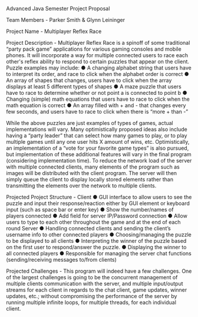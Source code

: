 Advanced Java Semester Project Proposal

Team Members - Parker Smith & Glynn Leininger

Project Name - Multiplayer Reflex Race

Project Description - Multiplayer Reflex Race is a spinoff of some traditional “party pack game”
  applications for various gaming consoles and mobile phones. It will incorporate a way for
  multiple connected users to race each other's reflex ability to respond to certain puzzles that
  appear on the client. Puzzle examples may include:
    ● A changing alphabet string that users have to interpret its order, and race to click when
      the alphabet order is correct
    ● An array of shapes that changes, users have to click when the array displays at least 5
      different types of shapes
    ● A maze puzzle that users have to race to determine whether or not point a is connected
      to point b
    ● Changing (simple) math equations that users have to race to click when the math
      equation is correct
    ● An array filled with + and - that changes every few seconds, and users have to race to
      click when there is “more + than -”

While the above puzzles are just examples of types of games, actual implementations will vary.
Many optimistically proposed ideas also include having a “party leader” that can select how
many games to play, or to play multiple games until any one user hits X amount of wins, etc.
Optimistically, an implementation of a “vote for your favorite game types” is also pursued, but
implementation of these additional features will vary in the final program (considering
implementation time). To reduce the network load of the server with multiple connected clients,
many elements of the program such as images will be distributed with the client program. The
server will then simply queue the client to display locally stored elements rather than
transmitting the elements over the network to multiple clients.

Projected Project Structure -
  Client
    ● GUI interface to allow users to see the puzzle and input their response/reaction
      either by GUI element or keyboard input (such as space bar or enter key)
    ● Show the number/names of players connected
    ● Add field for server IP/Password connection
    ● Allow users to type to each other throughout the game and at the end of each
      round
  Server
    ● Handling connected clients and sending the client’s username info to other
      connected players
    ● Choosing/managing the puzzle to be displayed to all clients
    ● Interpreting the winner of the puzzle based on the first user to respond/answer
      the puzzle.
    ● Displaying the winner to all connected players
    ● Responsible for managing the server chat functions (sending/receiving
      messages to/from clients)

Projected Challenges - This program will indeed have a few challenges. One of the largest
  challenges is going to be the concurrent management of multiple clients communication with the
  server, and multiple input/output streams for each client in regards to the chat client, game
  updates, winner updates, etc.; without compromising the performance of the server by running
  multiple infinite loops, for multiple threads, for each individual client.
